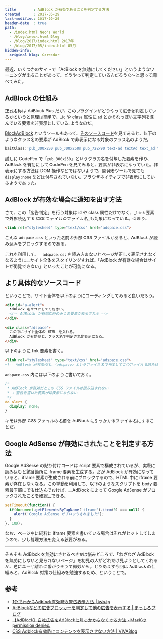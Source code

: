 ```yaml
---
title        : AdBlock が有効であることを判定する方法
created      : 2017-05-29
last-modified: 2017-05-29
header-date  : true
path:
  - /index.html Neo's World
  - /blog/index.html Blog
  - /blog/2017/index.html 2017年
  - /blog/2017/05/index.html 05月
hidden-info:
  original-blog: Corredor
---
```


最近、いくつかのサイトで「AdBlock を無効にしてください」というようなワーニングが出ることがあって、どうやって判定しているんだろうな～と思って調べてみた。

## AdBlock の仕組み

正式名称は AdBlock Plus だが、このプラグインがどうやって広告を判定しているかというと原理は簡単で、_id や class 属性に `ad` とかそれっぽい文字列を含んでいる要素を非表示にしている_ようなのだ。

[BlockAdBlock](https://github.com/sitexw/BlockAdBlock) というツールもあって、[そのソースコード](https://github.com/sitexw/BlockAdBlock/blob/master/blockadblock.js)を見てみると、以下のようなクラス名の要素が AdBlock で非表示になる対象のクラス名のようだ。

```javascript
baitClass:'pub_300x250 pub_300x250m pub_728x90 text-ad textAd text_ad text_ads text-ads text-ad-links',
```

試しに CodePen で「`pub_300x250`」というクラス名を付与した要素を作り、AdBlock を有効にして CodePen を見てみると、要素が非表示になっていた。非表示にする方法は DOM 操作などではないようで、開発者ツールで見ても `display:none` などは付与されていない。ブラウザネイティブで非表示にしているようであった。

## AdBlock が有効な場合に通知を出す方法

さて、この「広告判定」を行う対象は id や class 属性だけでなく、_`link` 要素で外部読込する CSS ファイルのファイル名_も対象になっている。つまり、

```html
<link rel="stylesheet" type="text/css" href="adspace.css">
```

こんな `adspace.css` といった名前の外部 CSS ファイルがあると、AdBlock が読み込みをブロックするのである。

これを利用して、__`adspace.css` を読み込まないとページが正しく表示されなくなるように__サイト全体をスタイリングすれば、「AdBlock が有効な場合はサイトが閲覧できない」といったことが可能になる。

## より具体的なソースコード

ということで、サイト全体を以下のようにコーディングしてみると良いだろう。

```html
<div id="a-alert">
  AdBlock をオフにしてください。
  <!-- AdBlock が有効な時のみこの要素が表示される -->
</div>
 
<div class="adspace">
  この中にサイト全体の HTML を入れる。
  AdBlock が有効だと、クラス名で判定され非表示になる。
</div>
```

以下のように link 要素を書く。

```html
<link rel="stylesheet" type="text/css" href="adspace.css">
<!-- AdBlock が有効だと、「adspace」というファイル名で判定してこのファイルを読み込まなくなる -->
```

`adspace.css` 内には以下のように書いておく。

```css
/* 
 * AdBlock が有効だとこの CSS ファイルは読み込まれない
 * → 警告を書いた要素が非表示にならない
 */
#a-alert {
  display: none;
}
```

キモは外部 CSS ファイルの名前を AdBlock に引っかかるファイル名にすることだ。

## Google AdSense が無効にされたことを判定する方法

Google AdSense の貼り付けコードは script 要素で構成されているが、実際に読み込むと該当箇所に iframe 要素を生成する。だが AdBlock が有効になっていると、iframe 要素が生成される前にブロックするので、HTML 中に iframe 要素が存在しなくなる。この挙動を利用して、以下のようなスクリプトを body 要素最下部にでも仕込んでおけば、__AdBlock によって Google AdSense がブロックされたことを確認__できる。

```javascript
setTimeout(function() {
  if(document.getElementsByTagName('iframe').item(0) === null) {
    alert('Google AdSense がブロックされました');
  }
}, 100);
```

なお、ページ中に純粋に iframe 要素を書いている場合はそれがヒットしてしまうので、少し処理方法を変える必要がある。

---

そもそも AdBlock を無効にさせるべきかは悩みどころで、「わざわざ AdBlock を無効にしないと見られないページ」を初見の人がどれだけ見ようとしてくれるか、逆にユーザ離れに繋がりそうで微妙かも。とりあえず今回は AdBlock の仕組みと、AdBlock 対策の仕組みを勉強するため、ということで。

## 参考

- [1分でわかるAdblock有効時の警告表示方法 | iwb.jp](https://iwb.jp/adblock-content-alert/)
- [AdBlockなどの広告ブロッカーを判定して他の広告を表示する | まっしろブログ](https://masshiro.blog/block-adblock/)
- [【AdBlock】自社広告をAdBlockに引っかからなくする方法 - MasKのpermission denied.](http://mask.hatenadiary.com/entry/2013/11/24/002202)
- [CSS Adblock有効時にコンテンツを表示させない方法 | VIVABlog](http://vivablog.net/afi/kiji1371/)
